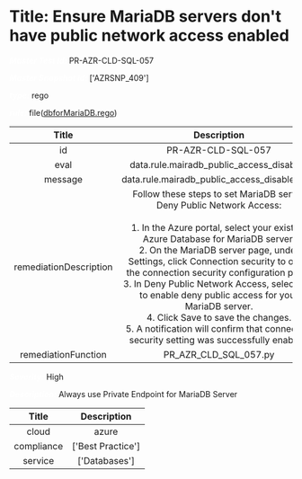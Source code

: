 



# Title: Ensure MariaDB servers don't have public network access enabled


***<font color="white">Master Test Id:</font>*** PR-AZR-CLD-SQL-057

***<font color="white">Master Snapshot Id:</font>*** ['AZRSNP_409']

***<font color="white">type:</font>*** rego

***<font color="white">rule:</font>*** file([dbforMariaDB.rego])  
  
  
  
  

|Title|Description|
| :---: | :---: |
|id|PR-AZR-CLD-SQL-057|
|eval|data.rule.mairadb_public_access_disabled|
|message|data.rule.mairadb_public_access_disabled_err|
|remediationDescription|Follow these steps to set MariaDB server Deny Public Network Access:<br><br>1. In the Azure portal, select your existing Azure Database for MariaDB server.<br>2. On the MariaDB server page, under Settings, click Connection security to open the connection security configuration page.<br>3. In Deny Public Network Access, select Yes to enable deny public access for your MariaDB server.<br>4. Click Save to save the changes.<br>5. A notification will confirm that connection security setting was successfully enabled.|
|remediationFunction|PR_AZR_CLD_SQL_057.py|


***<font color="white">Severity:</font>*** High

***<font color="white">Description:</font>*** Always use Private Endpoint for MariaDB Server  
  
  

|Title|Description|
| :---: | :---: |
|cloud|azure|
|compliance|['Best Practice']|
|service|['Databases']|



[dbforMariaDB.rego]: https://github.com/prancer-io/prancer-compliance-test/tree/master/azure/cloud/dbforMariaDB.rego

